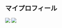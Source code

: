 ## マイプロフィール 

<img src="https://img.shields.io/badge/-eclipse-2C2255.svg?logo=Eclipse&style=popout">
<img src="https://img.shields.io/badge/-Java-007396.svg?logo=java&style=plastic">

<!--
**fuchu-pheasant01/fuchu-pheasant01** is a ✨ _special_ ✨ repository because its `README.md` (this file) appears on your GitHub profile.

Here are some ideas to get you started:

- 🔭 I’m currently working on ...
- 🌱 I’m currently learning ...
- 👯 I’m looking to collaborate on ...
- 🤔 I’m looking for help with ...
- 💬 Ask me about ...
- 📫 How to reach me: ...
- 😄 Pronouns: ...
- ⚡ Fun fact: ...
-->

